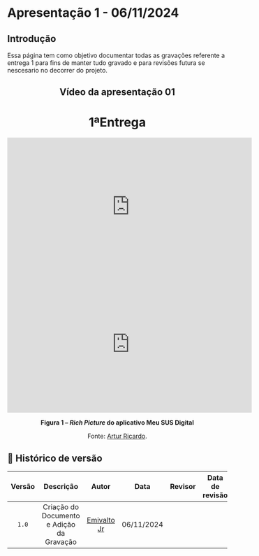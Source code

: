 # Apresentação 1 - 06/11/2024

## Introdução 
Essa página tem como objetivo documentar todas as gravações referente a entrega 1 para fins de manter tudo gravado e para revisões futura se nescesario no decorrer do projeto.

<center>

## Vídeo da apresentação 01


# 1ªEntrega 

<iframe width="560" height="315" src="https://www.youtube.com/watch?v=Cj8_GY2w_iM&ab_channel=emivaltojr" title="YouTube video player" frameborder="0" allow="accelerometer; autoplay; clipboard-write; encrypted-media; gyroscope; picture-in-picture" allowfullscreen></iframe>

<iframe width="560" height="315" src="https://www.youtube.com/embed/Cj8_GY2w_iM" frameborder="0" allowfullscreen></iframe>


</center>

<div align="center">
    <p><strong>Figura 1 – <em>Rich Picture</em> do aplicativo Meu SUS Digital</strong></p>
    <p>Fonte: <a href="https://github.com/algorithmorphic">Artur Ricardo</a>.</p>
</div>


## 📑 Histórico de versão
| Versão |          Descrição              |     Autor      |      Data      |   Revisor     |    Data de revisão    |  
|:------:|:-------------------------------:|:--------------:|:--------------:|:-------------:|:---------------------:|
|  `1.0`  | Criação do Documento e Adição da Gravação |[Emivalto Jr](https://github.com/EmivaltoJrr)| 06/11/2024   |  |
